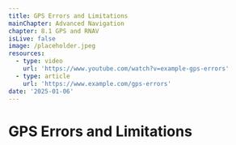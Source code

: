 ```yaml
---
title: GPS Errors and Limitations
mainChapter: Advanced Navigation
chapter: 8.1 GPS and RNAV
isLive: false
image: /placeholder.jpeg
resources:
  - type: video
    url: 'https://www.youtube.com/watch?v=example-gps-errors'
  - type: article
    url: 'https://www.example.com/gps-errors'
date: '2025-01-06'
---
```


# GPS Errors and Limitations
